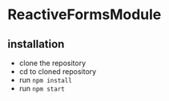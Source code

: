 # ReactiveFormsModule

## installation

- clone the repository
- cd to cloned repository
- run `npm install`
- run `npm start`





